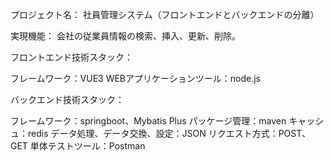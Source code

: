 プロジェクト名： 社員管理システム（フロントエンドとバックエンドの分離）

実現機能： 会社の従業員情報の検索、挿入、更新、削除。

フロントエンド技術スタック：

フレームワーク：VUE3
WEBアプリケーションツール：node.js

バックエンド技術スタック：

フレームワーク：springboot、Mybatis Plus
パッケージ管理：maven
キャッシュ：redis
データ処理、データ交換、設定：JSON
リクエスト方式：POST、GET
単体テストツール：Postman
